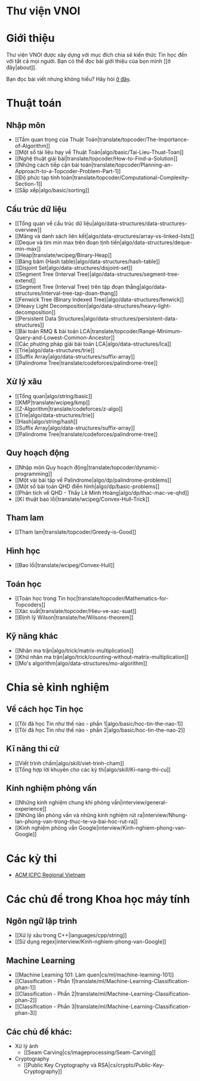 # Thư viện VNOI

# Giới thiệu

Thư viện VNOI được xây dựng với mục đích chia sẻ kiến thức Tin học đến với tất cả mọi người. Bạn có thể đọc bài giới thiệu của bọn mình [[ở đây|about]].

Bạn đọc bài viết nhưng không hiểu? Hãy hỏi [ở đây](https://fb.com/vnoi.wiki/).

# Thuật toán

## Nhập môn

- [[Tầm quan trọng của Thuật Toán|translate/topcoder/The-Importance-of-Algorithm]]
- [[Một số tài liệu hay về Thuật Toán|algo/basic/Tai-Lieu-Thuat-Toan]]
- [[Nghệ thuật giải bài|translate/topcoder/How-to-Find-a-Solution]]
- [[Những cách tiếp cận bài toán|translate/topcoder/Planning-an-Approach-to-a-Topcoder-Problem-Part-1]]
- [[Độ phức tạp tính toán|translate/topcoder/Computational-Complexity-Section-1]]
- [[Sắp xếp|algo/basic/sorting]]

## Cấu trúc dữ liệu

- [[Tổng quan về cấu trúc dữ liệu|algo/data-structures/data-structures-overview]]
- [[Mảng và danh sách liên kết|algo/data-structures/array-vs-linked-lists]]
- [[Deque và tìm min max trên đoạn tịnh tiến|algo/data-structures/deque-min-max]]
- [[Heap|translate/wcipeg/Binary-Heap]]
- [[Bảng băm (Hash table)|algo/data-structures/hash-table]]
- [[Disjoint Set|algo/data-structures/disjoint-set]]
- [[Segment Tree (Interval Tree)|algo/data-structures/segment-tree-extend]]
- [[Segment Tree (Interval Tree) trên tập đoạn thẳng|algo/data-structures/interval-tree-tap-doan-thang]]
- [[Fenwick Tree (Binary Indexed Tree)|algo/data-structures/fenwick]]
- [[Heavy Light Decomposition|algo/data-structures/heavy-light-decomposition]]
- [[Persistent Data Structures|algo/data-structures/persistent-data-structures]]
- [[Bài toán RMQ & bài toán LCA|translate/topcoder/Range-Minimum-Query-and-Lowest-Common-Ancestor]]
- [[Các phương pháp giải bài toán LCA|algo/data-structures/lca]]
- [[Trie|algo/data-structures/trie]]
- [[Suffix Array|algo/data-structures/suffix-array]]
- [[Palindrome Tree|translate/codeforces/palindrome-tree]]

## Xử lý xâu

- [[Tổng quan|algo/string/basic]]
- [[KMP|translate/wcipeg/kmp]]
- [[Z-Algorithm|translate/codeforces/z-algo]]
- [[Trie|algo/data-structures/trie]]
- [[Hash|algo/string/hash]]
- [[Suffix Array|algo/data-structures/suffix-array]]
- [[Palindrome Tree|translate/codeforces/palindrome-tree]]

## Quy hoạch động
- [[Nhập môn Quy hoạch động|translate/topcoder/dynamic-programming]]
- [[Một vài bài tập về Palindrome|algo/dp/palindrome-problems]]
- [[Một số bài toán QHD điển hình|algo/dp/basic-problems]]
- [[Phân tích về QHD - Thầy Lê Minh Hoàng|algo/dp/thac-mac-ve-qhd]]
- [[Kĩ thuật bao lồi|translate/wcipeg/Convex-Hull-Trick]]

## Tham lam

- [[Tham lam|translate/topcoder/Greedy-is-Good]]

## Hình học

- [[Bao lồi|translate/wcipeg/Convex-Hull]]

## Toán học

- [[Toán học trong Tin học|translate/topcoder/Mathematics-for-Topcoders]]
- [[Xác suất|translate/topcoder/Hieu-ve-xac-suat]]
- [[Định lý Wilson|translate/he/Wilsons-theorem]]

## Kỹ năng khác

- [[Nhân ma trận|algo/trick/matrix-multiplication]]
- [[Khử nhân ma trận|algo/trick/counting-without-matrix-multiplication]]
- [[Mo's algorithm|algo/data-structures/mo-algorithm]]



# Chia sẻ kinh nghiệm

## Về cách học Tin học

- [[Tôi đã học Tin như thế nào - phần 1|algo/basic/hoc-tin-the-nao-1]]
- [[Tôi đã học Tin như thế nào - phần 2|algo/basic/hoc-tin-the-nao-2]]

## Kĩ năng thi cử

- [[Viết trình chấm|algo/skill/viet-trinh-cham]]
- [[Tổng hợp lời khuyên cho các kỳ thi|algo/skill/Ki-nang-thi-cu]]

## Kinh nghiệm phỏng vấn

- [[Những kinh nghiệm chung khi phỏng vấn|interview/general-experience]]
- [[Những lần phỏng vấn và những kinh nghiệm rút ra|interview/Nhung-lan-phong-van-trong-thuc-te-va-bai-hoc-rut-ra]]
- [[Kinh nghiệm phỏng vấn Google|interview/Kinh-nghiem-phong-van-Google]]




# Các kỳ thi

- [ACM ICPC Regional Vietnam](http://acmicpc-vietnam.github.io/)


# Các chủ đề trong Khoa học máy tính

## Ngôn ngữ lập trình

- [[Xử lý xâu trong C++|languages/cpp/string]]
- [[Sử dụng regex|interview/Kinh-nghiem-phong-van-Google]]

## Machine Learning

- [[Machine Learning 101: Làm quen|cs/ml/machine-learning-101]]
- [[Classification - Phần 1|translate/ml/Machine-Learning-Classification-phan-1]]
- [[Classification - Phần 2|translate/ml/Machine-Learning-Classification-phan-2]]
- [[Classification - Phần 3|translate/ml/Machine-Learning-Classification-phan-3]]

## Các chủ đề khác:

- Xử lý ảnh
    - [[Seam Carving|cs/imageprocessing/Seam-Carving]]
- Cryptography
    - [[Public Key Cryptography và RSA|cs/crypto/Public-Key-Cryptography]]
